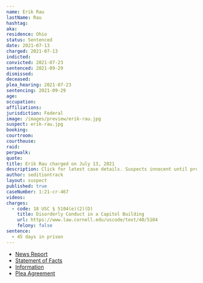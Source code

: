 ```yaml
---
name: Erik Rau
lastName: Rau
hashtag:
aka:
residence: Ohio
status: Sentenced
date: 2021-07-13
charged: 2021-07-13
indicted:
convicted: 2021-07-23
sentenced: 2021-09-29
dismissed:
deceased:
plea_hearing: 2021-07-23
sentencing: 2021-09-29
age:
occupation:
affiliations:
jurisdiction: Federal
image: /images/preview/erik-rau.jpg
suspect: erik-rau.jpg
booking:
courtroom:
courthouse:
raid:
perpwalk:
quote:
title: Erik Rau charged on July 13, 2021
description: Click for latest case details. Suspects innocent until proven guilty.
author: seditiontrack
layout: suspect
published: true
caseNumber: 1:21-cr-467
videos:
charges:
  - code: 18 USC § 5104(e)(2)(D)
    title: Disorderly Conduct in a Capitol Building
    url: https://www.law.cornell.edu/uscode/text/40/5104
    felony: false
sentence:
  - 45 days in prison
---
```


- [News Report](https://www.nbc4i.com/news/local-news/columbus/central-ohio-resident-arrested-in-jan-6-breach-of-u-s-capitol/)
- [Statement of Facts](https://www.justice.gov/usao-dc/case-multi-defendant/file/1415126/download)
- [Information](https://www.justice.gov/usao-dc/case-multi-defendant/file/1412531/download)
- [Plea Agreement](https://www.justice.gov/usao-dc/case-multi-defendant/file/1415121/download)

